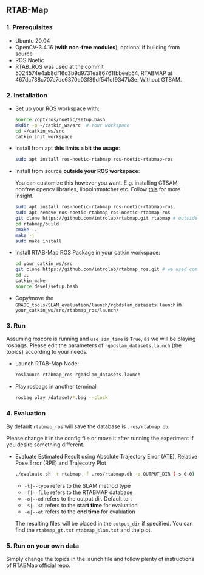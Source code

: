 ## RTAB-Map

### 1. Prerequisites

- Ubuntu 20.04
- OpenCV-3.4.16 (**with non-free modules**), optional if building from source
- ROS Noetic
- RTAB_ROS was used at the commit 5024574e4ab8df16d3b9d9731ea86761fbbeeb54, RTABMAP at 467dc738c707c7dc6370a03f39df541cf9347b3e. Without GTSAM.

### 2. Installation

- Set up your ROS workspace with:
  ```bash
  source /opt/ros/noetic/setup.bash
  mkdir -p ~/catkin_ws/src  # Your workspace
  cd ~/catkin_ws/src 
  catkin_init_workspace
  ```
- Install from apt **this limits a bit the usage**:
  ```bash
  sudo apt install ros-noetic-rtabmap ros-noetic-rtabmap-ros
  ```
- Install from source **outside your ROS workspace**:
  
  You can customize this however you want. E.g. installing GTSAM, nonfree opencv libraries, libpointmatcher etc.
  Follow [this](https://github.com/eliabntt/irotate_active_slam/blob/noetic/INSTALL.md#:~:text=follow%20this%20README-,Install%20GTSAM4,-.x%20either%20from) for more insight.
  ```bash
  sudo apt install ros-noetic-rtabmap ros-noetic-rtabmap-ros
  sudo apt remove ros-noetic-rtabmap ros-noetic-rtabmap-ros
  git clone https://github.com/introlab/rtabmap.git rtabmap # outside catkin
  cd rtabmap/build
  cmake ..
  make -j
  sudo make install
  ```

- Install RTAB-Map ROS Package in your catkin workspace:
  ```bash
  cd your_catkin_ws/src
  git clone https://github.com/introlab/rtabmap_ros.git # we used commit 5024574e4ab8df16d3b9d9731ea86761fbbeeb54
  cd ..
  catkin_make
  source devel/setup.bash
  ```

- Copy/move the `GRADE_tools/SLAM_evaluation/launch/rgbdslam_datasets.launch` in `your_catkin_ws/src/rtabmap_ros/launch/`

### 3. Run

Assuming roscore is running and `use_sim_time` is `True`, as we will be playing rosbags.
Please edit the parameters of  `rgbdslam_datasets.launch` (the topics) according to your needs.
- Launch RTAB-Map Node:
  ```bash
  roslaunch rtabmap_ros rgbdslam_datasets.launch
  ```
- Play rosbags in another terminal:
  ```bash
  rosbag play /dataset/*.bag --clock
  ```

### 4. Evaluation
By default `rtabmap_ros` will save the database is `.ros/rtabmap.db`.

Please change it in the config file or move it after running the experiment if you desire something different.

- Evaluate Estimated Result using Absolute Trajectory Error (ATE), Relative Pose Error (RPE) and Trajecotry Plot
  ```bash
  ./evaluate.sh -t rtabmap -f .ros/rtabmap.db -o OUTPUT_DIR (-s 0.0) (-e 60.0)
  ```
    - `-t|--type` refers to the SLAM method type
    - `-f|--file` refers to the RTABMAP database
    - `-o|--od` refers to the output dir. Default to `.`
    - `-s|--st` refers to the **start time** for evaluation
    - `-e|--et` refers to the **end time** for evaluation

  The resulting files will be placed in the `output_dir` if specified. You can find the `rtabmap_gt.txt` `rtabmap_slam.txt` and the plot.

### 5. Run on your own data
Simply change the topics in the launch file and follow plenty of instructions of RTABMap official repo.
